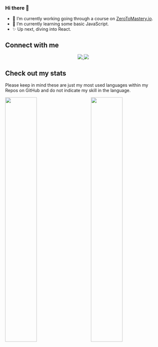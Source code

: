 ### Hi there 👋
- 🔭 I’m currently working going through a course on [ZeroToMastery.io](https://zerotomastery.io).
- 🌱 I’m currently learning some basic JavaScript.
- ✨ Up next, diving into React.

## Connect with me
<p align='center'>
  <a href="http://twitter.com/russp999" target="_blank">
    <img src="https://img.shields.io/static/v1?label=Twitter&message=@russp999&color=blue" />
  </a>
  <a href="https://github.com/rperry99" target="_blank">
    <img src="https://img.shields.io/static/v1?label=GitHub&message=@rperry99&color=24292e" />
  </a>
</p>

## Check out my stats

<p>Please keep in mind these are just my most used languages within my Repos on GitHub and do not indicate my skill in the language.</p>
<a href='https://github.com/rperry99'>
  <img align='left' width='45%' src='https://github-readme-stats.vercel.app/api/top-langs/?username=rperry99&theme=merko&layout=compact&hide=python,powershell'>
</a>
<a href='https://github.com/rperry99'>
  <img align='right' width='45%' src='https://github-readme-stats.vercel.app/api?username=rperry99&theme=merko&hide=contribs&show_icons=true'>
</a>

<!--
**rperry99/rperry99** is a ✨ _special_ ✨ repository because its `README.md` (this file) appears on your GitHub profile.

Here are some ideas to get you started:



- 👯 I’m looking to collaborate on ...
- 🤔 I’m looking for help with ...
- 💬 Ask me about ...
- 📫 How to reach me: ...
- 😄 Pronouns: ...
- ⚡ Fun fact: ...
-->
